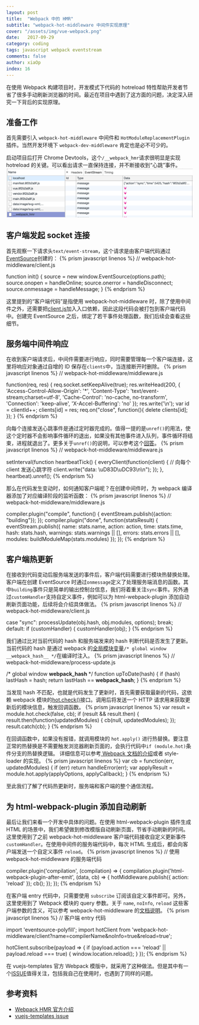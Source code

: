 ```yaml
---
layout: post
title:  "Webpack 中的 HMR"
subtitle: "webpack-hot-middleware 中间件实现原理"
cover: "/assets/img/vue-webpack.png"
date:   2017-09-29
category: coding
tags: javascript webpack eventstream
comments: false
author: xiaOp
index: 16
---
```


在使用 Webpack 构建项目时，开发模式下代码的 hotreload 特性帮助开发者节省了很多手动刷新浏览器的时间。最近在项目中遇到了这方面的问题，决定深入研究一下背后的实现原理。

## 准备工作

首先需要引入 `webpack-hot-middleware` 中间件和 `HotModuleReplacementPlugin` 插件。当然开发环境下 `webpack-dev-middleware` 肯定也是必不可少的。

启动项目后打开 Chrome Devtools，这个`/__webpack_hmr`请求很明显是实现 hotreload 的关键。可以看出请求一直保持连接，并不断接收到“心跳”事件。
![](/assets/img/hmr.png)

## 客户端发起 socket 连接

首先观察一下请求头`text/event-stream`，这个请求是由客户端代码通过[EventSource](https://developer.mozilla.org/en-US/docs/Web/API/EventSource)创建的：
{% prism javascript linenos %}
// webpack-hot-middleware/client.js

function init() {
    source = new window.EventSource(options.path);
    source.onopen = handleOnline;
    source.onerror = handleDisconnect;
    source.onmessage = handleMessage;
}
{% endprism %}

这里提到的“客户端代码”是指使用 webpack-hot-middleware 时，除了使用中间件之外，还需要把[client.js](https://github.com/glenjamin/webpack-hot-middleware/blob/master/client.js#L74-L79)加入入口依赖，因此这段代码会被打包到客户端代码中。创建完 EventSource 之后，绑定了若干事件处理函数，我们后续会查看这些细节。

## 服务端中间件响应

在收到客户端请求后，中间件需要进行响应，同时需要管理每一个客户端连接，这里将响应对象通过自增的 ID 保存在`clients`中，当连接断开时删除。
{% prism javascript linenos %}
// webpack-hot-middleware/middleware.js

function(req, res) {
    req.socket.setKeepAlive(true);
    res.writeHead(200, {
        'Access-Control-Allow-Origin': '*',
        'Content-Type': 'text/event-stream;charset=utf-8',
        'Cache-Control': 'no-cache, no-transform',
        'Connection': 'keep-alive',
        'X-Accel-Buffering': 'no'
    });
    res.write('\n');
    var id = clientId++;
    clients[id] = res;
    req.on("close", function(){
        delete clients[id];
    });
}
{% endprism %}

向每个连接发送心跳事件是通过定时器完成的。值得一提的是`unref()`的用法，使这个定时器不会影响事件循环的退出，如果没有其他事件进入队列，事件循环将结束，进程就退出了。更多关于`unref()`的说明，可以参考这个[回答](https://cnodejs.org/topic/570924d294b38dcb3c09a7a0#5709f1b8bc564eaf3c6a48e1)。
{% prism javascript linenos %}
// webpack-hot-middleware/middleware.js

setInterval(function heartbeatTick() {
    everyClient(function(client) {
        // 向每个 client 发送心跳字符
        client.write("data: \uD83D\uDC93\n\n");
    });
}, heartbeat).unref();
{% endprism %}

那么在代码发生变动时，如何通知客户端呢？在创建中间件时，为 webpack 编译器添加了对应编译阶段的监听函数：
{% prism javascript linenos %}
// webpack-hot-middleware/middleware.js

compiler.plugin("compile", function() {
    eventStream.publish({action: "building"});
});
compiler.plugin("done", function(statsResult) {
    eventStream.publish({
        name: stats.name,
        action: action,
        time: stats.time,
        hash: stats.hash,
        warnings: stats.warnings || [],
        errors: stats.errors || [],
        modules: buildModuleMap(stats.modules)
    });
});
{% endprism %}

## 客户端热更新

在接收到代码变动后服务端发送的事件后，客户端代码需要进行模块热替换处理。客户端在创建 EventSource 时通过`onmessage`定义了处理服务端消息的函数。其中`building`事件只是简单的输出控制台信息，我们将着重关注`sync`事件。另外通过`customHandler`支持自定义事件，例如可以为 html-webpack-plugin 添加自动刷新页面功能，后续将会介绍具体做法。
{% prism javascript linenos %}
// webpack-hot-middleware/client.js

case "sync":
    processUpdate(obj.hash, obj.modules, options);
    break;
default:
    if (customHandler) {
        customHandler(obj);
    }
{% endprism %}

我们通过比对当前代码的 hash 和服务端发来的 hash 判断代码是否发生了更新。当前代码的 hash 是通过 webpack 的[全局模块变量](https://doc.webpack-china.org/api/module-variables/#__webpack_hash__-webpack-specific-)`/* global window __webpack_hash__ */`在编译时注入。
{% prism javascript linenos %}
// webpack-hot-middleware/process-update.js

/* global window __webpack_hash__ */
function upToDate(hash) {
    if (hash) lastHash = hash;
    return lastHash == __webpack_hash__;
}
{% endprism %}

当发现 hash 不匹配，也就是代码发生了更新时，首先需要获取最新的代码，这依赖 webpack 模块的[hot.check()](https://doc.webpack-china.org/api/hot-module-replacement#check)接口。调用后将发送一个 HTTP 请求用来获取更新后的模块信息，触发回调函数。
{% prism javascript linenos %}
var result = module.hot.check(false, cb);
if (result && result.then) {
    result.then(function(updatedModules) {
        cb(null, updatedModules);
    });
    result.catch(cb);
}
{% endprism %}

在回调函数中，如果没有报错，就调用模块的 `hot.apply()` 进行热替换。要注意正常的热替换是不需要触发浏览器刷新页面的，会执行代码中`if (module.hot)`条件分支的热替换逻辑。
详细信息可以参考[ Webpack 文档的介绍](https://doc.webpack-china.org/guides/hot-module-replacement)或者 style-loader 的实现。
{% prism javascript linenos %}
var cb = function(err, updatedModules) {
    if (err) return handleError(err);
    var applyResult = module.hot.apply(applyOptions, applyCallback);
}
{% endprism %}

至此我们了解了代码热更新时，服务端和客户端的整个通信流程。

## 为 html-webpack-plugin 添加自动刷新

最后让我们来看一个开发中具体的问题。在使用 html-webpack-plugin 插件生成 HTML 的场景中，我们希望做到修改模版自动刷新页面，节省手动刷新的时间。这里使用到了之前 webpack-hot-middleware 客户端代码接收自定义更新事件 `customHandler`。在使用中间件的服务端代码中，每次 HTML 生成后，都会向客户端发送一个自定义事件 `reload`。
{% prism javascript linenos %}
// 使用 webpack-hot-middleware 的服务端代码

compiler.plugin('compilation', (compilation) => {
    compilation.plugin('html-webpack-plugin-after-emit', (data, cb) => {
        hotMiddleware.publish({
            action: 'reload'
        });
        cb();
    });
});
{% endprism %}

在客户端 entry 代码中，只需要使用 `subscribe` 订阅该自定义事件即可。另外，这里使用到了 Webpack 模块的 query 参数。关于 `name`, `noInfo`, `reload` 这些客户端参数的含义，可以参考 webpack-hot-middleware 的[文档说明](https://github.com/glenjamin/webpack-hot-middleware#config)。
{% prism javascript linenos %}
// 客户端 entry 代码

import 'eventsource-polyfill';
import hotClient from 'webpack-hot-middleware/client?name=compilerName&noInfo=true&reload=true';

hotClient.subscribe(payload => {
    if (payload.action === 'reload' || payload.reload === true) {
        window.location.reload();
    }
});
{% endprism %}

在 vuejs-templates 官方 Webpack 模版中，就采用了这种做法。但是其中有一个[ISSUE](https://github.com/vuejs-templates/webpack/issues/751#issuecomment-309955295)值得关注，包括我自己在使用时，也遇到了同样的问题。

## 参考资料

* [Webpack HMR 官方介绍](https://doc.webpack-china.org/concepts/hot-module-replacement/)
* [vuejs-templates issue](https://github.com/vuejs-templates/webpack/issues/751#issuecomment-309955295)
